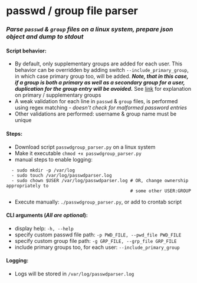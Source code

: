 # passwd / group file parser
### *Parse ```passwd``` & ```group``` files on a linux system, prepare json object and dump to stdout*

#### Script behavior:
- By default, only supplementary groups are added for each user. This behavior can be overridden by adding switch ```--include_primary_group```, in which case primary group too, will be added. ***Note, that in this case, if a group is both a primary as well as a secondary group for a user, duplication for the group entry will be avoided.*** See [link](https://ubuntuforums.org/showthread.php?t=1688174) for explanation on primary / supplementary groups
- A weak validation for each line in ```passwd``` & ```group``` files, is performed using regex matching - *doesn't check for malformed password entries*
- Other validations are performed: username & group name must be unique
#### Steps:
- Download script ```passwdgroup_parser.py``` on a linux system
- Make it executable ```chmod +x passwdgroup_parser.py```
- manual steps to enable logging:
```
  - sudo mkdir -p /var/log
  - sudo touch /var/log/passwdparser.log
  - sudo chown $USER /var/log/passwdparser.log # OR, change ownership appropriately to 
                                               # some other USER:GROUP
```
  - Execute manually: ```./passwdgroup_parser.py```, or add to crontab script
#### CLI arguments (*All are optional*):
  - display help: ```-h, --help```
  - specify custom passwd file path: ```-p PWD_FILE, --pwd_file PWD_FILE```
  - specify custom group file path: ```-g GRP_FILE, --grp_file GRP_FILE```
  - include primary groups too, for each user: ```--include_primary_group```

#### Logging:
- Logs will be stored in ```/var/log/passwdparser.log```
